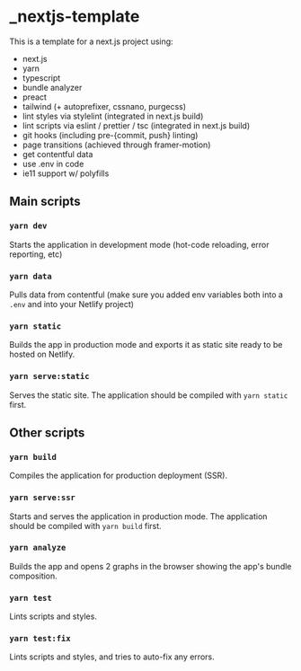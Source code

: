 # _nextjs-template

This is a template for a next.js project using:

- next.js
- yarn
- typescript
- bundle analyzer
- preact
- tailwind (+ autoprefixer, cssnano, purgecss)
- lint styles via stylelint (integrated in next.js build)
- lint scripts via eslint / prettier / tsc (integrated in next.js build)
- git hooks (including pre-{commit, push} linting)
- page transitions (achieved through framer-motion)
- get contentful data
- use .env in code
- ie11 support w/ polyfills

## Main scripts

### `yarn dev`

Starts the application in development mode (hot-code reloading, error reporting, etc)

### `yarn data`

Pulls data from contentful (make sure you added env variables both into a `.env` and into your Netlify project)

### `yarn static`

Builds the app in production mode and exports it as static site ready to be hosted on Netlify.

### `yarn serve:static`

Serves the static site. The application should be compiled with `yarn static` first.

## Other scripts

### `yarn build`

Compiles the application for production deployment (SSR).

### `yarn serve:ssr`

Starts and serves the application in production mode. The application should be compiled with `yarn build` first.

### `yarn analyze`

Builds the app and opens 2 graphs in the browser showing the app's bundle composition.

### `yarn test`

Lints scripts and styles.

### `yarn test:fix`

Lints scripts and styles, and tries to auto-fix any errors.
